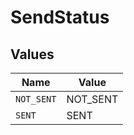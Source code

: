 # SendStatus


## Values

| Name       | Value      |
| ---------- | ---------- |
| `NOT_SENT` | NOT_SENT   |
| `SENT`     | SENT       |
